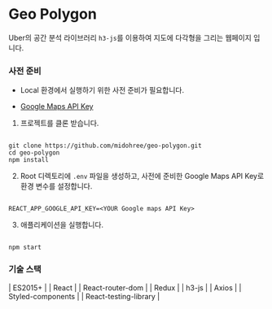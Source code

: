 # Geo Polygon

Uber의 공간 분석 라이브러리 `h3-js`를 이용하여 지도에 다각형을 그리는 웹페이지 입니다.

### 사전 준비

- Local 환경에서 실행하기 위한 사전 준비가 필요합니다.

- [Google Maps API Key](https://cloud.google.com/maps-platform/?utm_source=google&utm_medium=cpc&utm_campaign=FY18-Q2-global-demandgen-paidsearchonnetworkhouseads-cs-maps_contactsal_saf&utm_content=text-ad-none-none-DEV_c-CRE_460848633529-ADGP_Hybrid%20%7C%20AW%20SEM%20%7C%20BKWS%20~%20Google%20Maps%20API%20Key-KWID_43700035216023629-aud-581578347266%3Akwd-298247230705-userloc_1030760&utm_term=KW_google%20maps%20api%20key-ST_google%20maps%20api%20key&gclid=Cj0KCQiA0fr_BRDaARIsAABw4Et9xmLM_rakYTnqBv9JqmyA-Ws2uNNtmuXAquyx3lQ804b8sIW7DYwaAs65EALw_wcB)

1. 프로젝트를 클론 받습니다.

```

git clone https://github.com/midohree/geo-polygon.git
cd geo-polygon
npm install

```

2. Root 디렉토리에 `.env` 파일을 생성하고, 사전에 준비한 Google Maps API Key로 환경 변수를 설정합니다.

```

REACT_APP_GOOGLE_API_KEY=<YOUR Google maps API Key>

```

3. 애플리케이션을 실행합니다.

```

npm start

```

### 기술 스택

| ES2015+               |
| React                 |
| React-router-dom      |
| Redux                 |
| h3-js                 |
| Axios                 |
| Styled-components     |
| React-testing-library |
